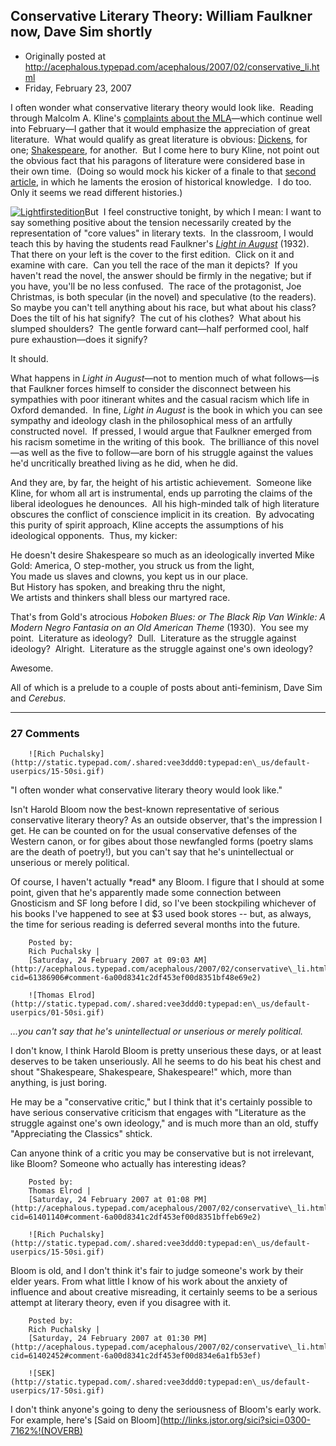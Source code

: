 ## Conservative Literary Theory: William Faulkner now, Dave Sim shortly

 * Originally posted at http://acephalous.typepad.com/acephalous/2007/02/conservative_li.html
 * Friday, February 23, 2007



I often wonder what conservative literary theory would look like.  Reading through Malcolm A. Kline's [complaints about the MLA](http://www.campusreportonline.net/main/articles.php?disp=January&yr=2007&type=5)—which continue well into February—I gather that it would emphasize the appreciation of great literature.  What would qualify as great literature is obvious: [Dickens](http://www.campusreportonline.net/main/articles.php?id=1452), for one; [Shakespeare](http://www.campusreportonline.net/main/articles.php?id=1441), for another.  But I come here to bury Kline, not point out the obvious fact that his paragons of literature were considered base in their own time.  (Doing so would mock his kicker of a finale to that [second article](http://www.campusreportonline.net/main/articles.php?id=1441), in which he laments the erosion of historical knowledge.  I do too.  Only it seems we read different histories.) 

[![Lightfirstedition](http://acephalous.typepad.com/acephalous/images/lightfirstedition.jpg "Lightfirstedition")](http://acephalous.typepad.com/.shared/image.html?/photos/uncategorized/lightfirstedition.jpg)But  I feel constructive tonight, by which I mean: I want to say something positive about the tension necessarily created by the representation of "core values" in literary texts.  In the classroom, I would teach this by having the students read Faulkner's [_Light in August_](http://www.amazon.com/exec/obidos/ASIN/0679732268/diesekoschmar-20) (1932).  That there on your left is the cover to the first edition.  Click on it and examine with care.  Can you tell the race of the man it depicts?  If you haven't read the novel, the answer should be firmly in the negative; but if you have, you'll be no less confused.  The race of the protagonist, Joe Christmas, is both specular (in the novel) and speculative (to the readers).  So maybe you can't tell anything about his race, but what about his class?  Does the tilt of his hat signify?  The cut of his clothes?  What about his slumped shoulders?  The gentle forward cant—half performed cool, half pure exhaustion—does it signify? 

 It should. 

What happens in _Light in August_—not to mention much of what follows—is that Faulkner forces himself to consider the disconnect between his sympathies with poor itinerant whites and the casual racism which life in Oxford demanded.  In fine, _Light in August_ is the book in which you can see sympathy and ideology clash in the philosophical mess of an artfully constructed novel.  If pressed, I would argue that Faulkner emerged from his racism sometime in the writing of this book.  The brilliance of this novel—as well as the five to follow—are born of his struggle against the values he'd uncritically breathed living as he did, when he did.  

And they are, by far, the height of his artistic achievement.  Someone like Kline, for whom all art is instrumental, ends up parroting the claims of the liberal ideologues he denounces.  All his high-minded talk of high literature obscures the conflict of conscience implicit in its creation.  By advocating this purity of spirit approach, Kline accepts the assumptions of his ideological opponents.  Thus, my kicker:

He doesn't desire Shakespeare so much as an ideologically inverted Mike Gold:
America, O step-mother, you struck us from the light,  
You made us slaves and clowns, you kept us in our place.  
But History has spoken, and breaking thru the night,  
We artists and thinkers shall bless our martyred race.

That's from Gold's atrocious _Hoboken Blues:_ _or The Black Rip Van Winkle: A Modern Negro Fantasia on an Old American Theme_ (1930).  You see my point.  Literature as ideology?  Dull.  Literature as the struggle against ideology?  Alright.  Literature as the struggle against one's own ideology?

Awesome.

All of which is a prelude to a couple of posts about anti-feminism, Dave Sim and _Cerebus_.    

		

* * *

### 27 Comments 

		

                
[]()

	

		![Rich Puchalsky](http://static.typepad.com/.shared:vee3ddd0:typepad:en\_us/default-userpics/15-50si.gif)
	

	

		

"I often wonder what conservative literary theory would look like."

Isn't Harold Bloom now the best-known representative of serious conservative literary theory?  As an outside observer, that's the impression I get.  He can be counted on for the usual conservative defenses of the Western canon, or for gibes about those newfangled forms (poetry slams are the death of poetry!), but you can't say that he's unintellectual or unserious or merely political.

Of course, I haven't actually \*read\* any Bloom.  I figure that I should at some point, given that he's apparently made some connection between Gnosticism and SF long before I did, so I've been stockpiling whichever of his books I've happened to see at $3 used book stores -- but, as always, the time for serious reading is deferred several months into the future.

	

		Posted by:
		Rich Puchalsky |
		[Saturday, 24 February 2007 at 09:03 AM](http://acephalous.typepad.com/acephalous/2007/02/conservative\_li.html?cid=61386906#comment-6a00d8341c2df453ef00d8351bf48e69e2)

[]()

	

		![Thomas Elrod](http://static.typepad.com/.shared:vee3ddd0:typepad:en\_us/default-userpics/01-50si.gif)
	

	

		

_...you can't say that he's unintellectual or unserious or merely political._

I don't know, I think Harold Bloom is pretty unserious these days, or at least deserves to be taken unseriously.  All he seems to do his beat his chest and shout "Shakespeare, Shakespeare, Shakespeare!" which, more than anything, is just boring.

He may be a "conservative critic," but I think that it's certainly possible to have serious conservative criticism that engages with "Literature as the struggle against one's own ideology," and is much more than an old, stuffy "Appreciating the Classics" shtick.

Can anyone think of a critic you may be conservative but is not irrelevant, like Bloom?  Someone who actually has interesting ideas?

	

		Posted by:
		Thomas Elrod |
		[Saturday, 24 February 2007 at 01:08 PM](http://acephalous.typepad.com/acephalous/2007/02/conservative\_li.html?cid=61401140#comment-6a00d8341c2df453ef00d8351bffeb69e2)

[]()

	

		![Rich Puchalsky](http://static.typepad.com/.shared:vee3ddd0:typepad:en\_us/default-userpics/15-50si.gif)
	

	

		

Bloom is old, and I don't think it's fair to judge someone's work by their elder years.  From what little I know of his work about the anxiety of influence and about creative misreading, it certainly seems to be a serious attempt at literary theory, even if you disagree with it.

	

		Posted by:
		Rich Puchalsky |
		[Saturday, 24 February 2007 at 01:30 PM](http://acephalous.typepad.com/acephalous/2007/02/conservative\_li.html?cid=61402452#comment-6a00d8341c2df453ef00d834e6a1fb53ef)

[]()

	

		![SEK](http://static.typepad.com/.shared:vee3ddd0:typepad:en\_us/default-userpics/17-50si.gif)
	

	

		

I don't think anyone's going to deny the seriousness of Bloom's early work.  For example, here's [Said on Bloom](http://links.jstor.org/sici?sici=0300-7162%!(NOVERB)